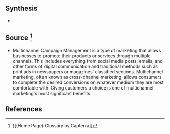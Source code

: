 ## Synthesis
- 
## Source [^1]
- Multichannel Campaign Management is a type of marketing that allows businesses to promote their products or services through multiple channels. This includes everything from social media posts, emails, and other forms of digital communication and traditional methods such as print ads in newspapers or magazines' classified sections. Multichannel marketing, often known as cross-channel marketing, allows consumers to complete the desired conversions on whatever medium they are most comfortable with. Giving customers a choice is one of multichannel marketing's most significant benefits.
## References

[^1]: [[(Home Page) Glossary by Capterra]]
